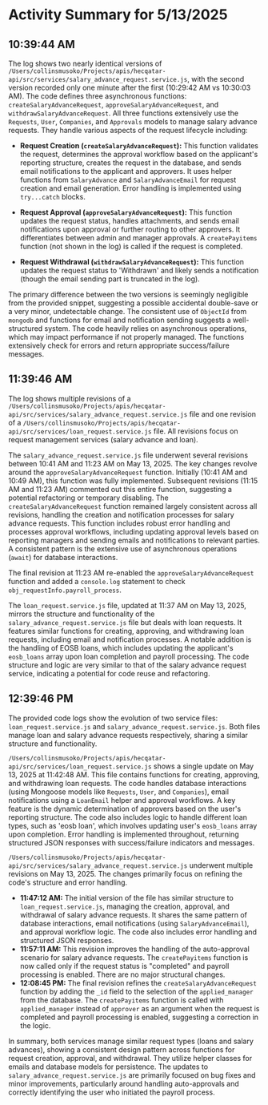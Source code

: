 # Activity Summary for 5/13/2025

## 10:39:44 AM
The log shows two nearly identical versions of `/Users/collinsmusoko/Projects/apis/hecqatar-api/src/services/salary_advance_request.service.js`,  with the second version recorded only one minute after the first (10:29:42 AM vs 10:30:03 AM).  The code defines three asynchronous functions: `createSalaryAdvanceRequest`, `approveSalaryAdvanceRequest`, and `withdrawSalaryAdvanceRequest`.  All three functions extensively use the `Requests`, `User`, `Companies`, and `Approvals` models to manage salary advance requests.  They handle various aspects of the request lifecycle including:

* **Request Creation (`createSalaryAdvanceRequest`):** This function validates the request, determines the approval workflow based on the applicant's reporting structure, creates the request in the database, and sends email notifications to the applicant and approvers.  It uses helper functions from `SalaryAdvance` and `SalaryAdvanceEmail` for request creation and email generation. Error handling is implemented using `try...catch` blocks.

* **Request Approval (`approveSalaryAdvanceRequest`):** This function updates the request status, handles attachments, and sends email notifications upon approval or further routing to other approvers. It differentiates between admin and manager approvals.  A `createPayitems` function (not shown in the log) is called if the request is completed.

* **Request Withdrawal (`withdrawSalaryAdvanceRequest`):** This function updates the request status to 'Withdrawn' and likely sends a notification (though the email sending part is truncated in the log).

The primary difference between the two versions is seemingly negligible from the provided snippet, suggesting a possible accidental double-save or a very minor, undetectable change. The consistent use of `ObjectId` from `mongodb` and functions for email and notification sending suggests a well-structured system. The code heavily relies on asynchronous operations, which may impact performance if not properly managed.  The functions extensively check for errors and return appropriate success/failure messages.


## 11:39:46 AM
The log shows multiple revisions of a `/Users/collinsmusoko/Projects/apis/hecqatar-api/src/services/salary_advance_request.service.js` file and one revision of a `/Users/collinsmusoko/Projects/apis/hecqatar-api/src/services/loan_request.service.js` file.  All revisions focus on request management services (salary advance and loan).

The `salary_advance_request.service.js` file underwent several revisions between 10:41 AM and 11:23 AM on May 13, 2025.  The key changes revolve around the `approveSalaryAdvanceRequest` function. Initially (10:41 AM and 10:49 AM), this function was fully implemented.  Subsequent revisions (11:15 AM and 11:23 AM) commented out this entire function, suggesting a potential refactoring or temporary disabling. The `createSalaryAdvanceRequest` function remained largely consistent across all revisions, handling the creation and notification processes for salary advance requests.  This function includes robust error handling and processes approval workflows, including updating approval levels based on reporting managers and sending emails and notifications to relevant parties.  A consistent pattern is the extensive use of asynchronous operations (`await`) for database interactions.

The final revision at 11:23 AM re-enabled the `approveSalaryAdvanceRequest` function and added a `console.log` statement to check `obj_requestInfo.payroll_process`.

The `loan_request.service.js` file, updated at 11:37 AM on May 13, 2025, mirrors the structure and functionality of the `salary_advance_request.service.js` file but deals with loan requests. It features similar functions for creating, approving, and withdrawing loan requests, including email and notification processes.  A notable addition is the handling of EOSB loans, which includes updating the applicant's `eosb_loans` array upon loan completion and payroll processing.  The code structure and logic are very similar to that of the salary advance request service, indicating a potential for code reuse and refactoring.


## 12:39:46 PM
The provided code logs show the evolution of two service files: `loan_request.service.js` and `salary_advance_request.service.js`.  Both files manage loan and salary advance requests respectively, sharing a similar structure and functionality.

`/Users/collinsmusoko/Projects/apis/hecqatar-api/src/services/loan_request.service.js` shows a single update on May 13, 2025 at 11:42:48 AM. This file contains functions for creating, approving, and withdrawing loan requests.  The code handles database interactions (using Mongoose models like `Requests`, `User`, and `Companies`), email notifications using a `LoanEmail` helper and approval workflows.  A key feature is the dynamic determination of approvers based on the user's reporting structure.  The code also includes logic to handle different loan types, such as 'eosb loan', which involves updating user's `eosb_loans` array upon completion. Error handling is implemented throughout, returning structured JSON responses with success/failure indicators and messages.

`/Users/collinsmusoko/Projects/apis/hecqatar-api/src/services/salary_advance_request.service.js` underwent multiple revisions on May 13, 2025.  The changes primarily focus on refining the code's structure and error handling.

* **11:47:12 AM:** The initial version of the file has similar structure to `loan_request.service.js`, managing the creation, approval, and withdrawal of salary advance requests. It shares the same pattern of database interactions, email notifications (using `SalaryAdvanceEmail`), and approval workflow logic. The code also includes error handling and structured JSON responses.
* **11:57:11 AM:** This revision improves the handling of the auto-approval scenario for salary advance requests. The `createPayitems` function is now called only if the request status is "completed" and payroll processing is enabled.  There are no major structural changes.
* **12:08:45 PM:**  The final revision refines the `createSalaryAdvanceRequest` function by adding the `_id` field to the selection of the `applied_manager` from the database. The `createPayitems` function is called with `applied_manager` instead of `approver` as an argument when the request is completed and payroll processing is enabled, suggesting a correction in the logic.


In summary, both services manage similar request types (loans and salary advances), showing a consistent design pattern across functions for request creation, approval, and withdrawal.  They utilize helper classes for emails and database models for persistence. The updates to `salary_advance_request.service.js` are primarily focused on bug fixes and minor improvements, particularly around handling auto-approvals and correctly identifying the user who initiated the payroll process.
